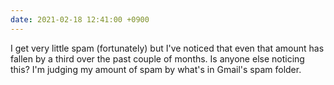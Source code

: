 ```yaml
---
date: 2021-02-18 12:41:00 +0900
---
```


I get very little spam (fortunately) but I've noticed that even that amount has fallen by a third over the past couple of months. Is anyone else noticing this? I'm judging my amount of spam by what's in Gmail's spam folder.
